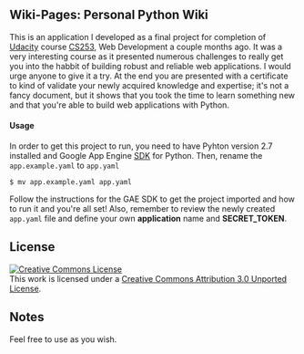 ## Wiki-Pages: Personal Python Wiki

This is an application I developed as a final project for completion of 
[Udacity](http://udacity.com) course [CS253](https://www.udacity.com/course/cs253), 
Web Development a couple months ago. It was a very interesting course as it 
presented numerous challenges to really get you into the habbit of building robust 
and reliable web applications. I would urge anyone to give it a try. At the end 
you are presented with a certificate to kind of validate your newly acquired 
knowledge and expertise; it's not a fancy document, but it shows that you took 
the time to learn something new and that you're able to build web applications 
with Python.

#### Usage

In order to get this project to run, you need to have Pyhton version 2.7 
installed and Google App Engine [SDK](https://developers.google.com/appengine/downloads#Google_App_Engine_SDK_for_Python) for Python. Then, rename the `app.example.yaml` to `app.yaml`

    $ mv app.example.yaml app.yaml

Follow the instructions for the GAE SDK to get the project imported and how to 
run it and you're all set! Also, remember to review the newly created `app.yaml` 
file and define your own **application** name and **SECRET_TOKEN**.

## License

<a rel="license" href="http://creativecommons.org/licenses/by/3.0/deed.en_US"><img alt="Creative Commons License" style="border-width:0" src="http://i.creativecommons.org/l/by/3.0/88x31.png" /></a><br />This work is licensed under a <a rel="license" href="http://creativecommons.org/licenses/by/3.0/deed.en_US">Creative Commons Attribution 3.0 Unported License</a>.

## Notes

Feel free to use as you wish.